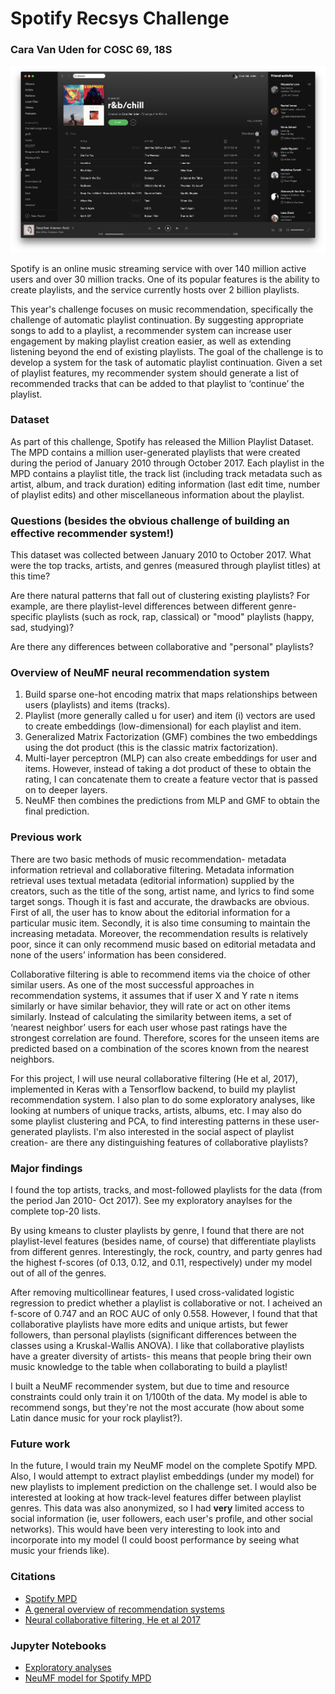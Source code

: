 # Spotify Recsys Challenge

### Cara Van Uden for COSC 69, 18S

![A sample playlist](img/playlist.png)

Spotify is an online music streaming service with over 140 million active users and over 30 million tracks. One of its popular features is the ability to create playlists, and the service currently hosts over 2 billion playlists.

This year's challenge focuses on music recommendation, specifically the challenge of automatic playlist continuation. By suggesting appropriate songs to add to a playlist, a recommender system can increase user engagement by making playlist creation easier, as well as extending listening beyond the end of existing playlists. The goal of the challenge is to develop a system for the task of automatic playlist continuation. Given a set of playlist features, my recommender system should generate a list of recommended tracks that can be added to that playlist to ‘continue’ the playlist.

### Dataset

As part of this challenge, Spotify has released the Million Playlist Dataset. The MPD contains a million user-generated playlists that were created during the period of January 2010 through October 2017. Each playlist in the MPD contains a playlist title, the track list (including track metadata such as artist, album, and track duration) editing information (last edit time, number of playlist edits) and other miscellaneous information about the playlist.

### Questions (besides the obvious challenge of building an effective recommender system!)

This dataset was collected between January 2010 to October 2017. What were the top tracks, artists, and genres (measured through playlist titles) at this time?

Are there natural patterns that fall out of clustering existing playlists? For example, are there playlist-level differences between different genre-specific playlists (such as rock, rap, classical) or "mood" playlists (happy, sad, studying)?

Are there any differences between collaborative and "personal" playlists?

### Overview of NeuMF neural recommendation system

1. Build sparse one-hot encoding matrix that maps relationships between users (playlists) and items (tracks).
2. Playlist (more generally called u for user) and item (i) vectors are used to create embeddings (low-dimensional) for each playlist and item.
3. Generalized Matrix Factorization (GMF) combines the two embeddings using the dot product (this is the classic matrix factorization).
4. Multi-layer perceptron (MLP) can also create embeddings for user and items. However, instead of taking a dot product of these to obtain the rating, I can concatenate them to create a feature vector that is passed on to deeper layers.
5. NeuMF then combines the predictions from MLP and GMF to obtain the final prediction.

### Previous work

There are two basic methods of music recommendation- metadata information retrieval and collaborative filtering. Metadata information retrieval uses textual metadata (editorial information) supplied by the creators, such as the title of the song, artist name, and lyrics to find some target songs. Though it is fast and accurate, the drawbacks are obvious. First of all, the user has to know about the editorial information for a particular music item. Secondly, it is also time consuming to maintain the increasing metadata. Moreover, the recommendation results is relatively poor, since it can only recommend music based on editorial metadata and none of the users’ information has been considered.

Collaborative filtering is able to recommend items via the choice of other similar users. As one of the most successful approaches in recommendation systems, it assumes that if user X and Y rate n items similarly or have similar behavior, they will rate or act on other items similarly. Instead of calculating the similarity between items, a set of ‘nearest neighbor’ users for each user whose past ratings have the strongest correlation are found. Therefore, scores for the unseen items are predicted based on a combination of the scores known from the nearest neighbors.

For this project, I will use neural collaborative filtering (He et al, 2017), implemented in Keras with a Tensorflow backend, to build my playlist recommendation system. I also plan to do some exploratory analyses, like looking at numbers of unique tracks, artists, albums, etc. I may also do some playlist clustering and PCA, to find interesting patterns in these user-generated playlists. I'm also interested in the social aspect of playlist creation- are there any distinguishing features of collaborative playlists?

### Major findings

I found the top artists, tracks, and most-followed playlists for the data (from the period Jan 2010- Oct 2017). See my exploratory anaylses for the complete top-20 lists.

By using kmeans to cluster playlists by genre, I found that there are not playlist-level features (besides name, of course) that differentiate playlists from different genres. Interestingly, the rock, country, and party genres had the highest f-scores (of 0.13, 0.12, and 0.11, respectively) under my model out of all of the genres. 

After removing multicollinear features, I used cross-validated logistic regression to predict whether a playlist is collaborative or not. I acheived an f-score of 0.747 and an ROC AUC of only 0.558. However, I found that that collaborative playlists have more edits and unique artists, but fewer followers, than personal playlists (significant differences between the classes using a Kruskal-Wallis ANOVA). I like that collaborative playlists have a greater diversity of artists- this means that people bring their own music knowledge to the table when collaborating to build a playlist!

I built a NeuMF recommender system, but due to time and resource constraints could only train it on 1/100th of the data. My model is able to recommend songs, but they're not the most accurate (how about some Latin dance music for your rock playlist?). 

### Future work

In the future, I would train my NeuMF model on the complete Spotify MPD. Also, I would attempt to extract playlist embeddings (under my model) for new playlists to implement prediction on the challenge set. I would also be interested at looking at how track-level features differ between playlist genres. This data was also anonymized, so I had **very** limited access to social information (ie, user followers, each user's profile, and other social networks). This would have been very interesting to look into and incorporate into my model (I could boost performance by seeing what music your friends like).

### Citations

+ [Spotify MPD](https://recsys-challenge.spotify.com/dataset)
+ [A general overview of recommendation systems](http://webprojects.eecs.qmul.ac.uk/marcusp/papers/SongDixonPearce-CMMR2012.pdf)
+ [Neural collaborative filtering, He et al 2017](https://arxiv.org/pdf/1708.05031.pdf)

### Jupyter Notebooks
+ [Exploratory analyses](exploratory_analysis.html)
+ [NeuMF model for Spotify MPD](neural_collaborative_filtering.html)

